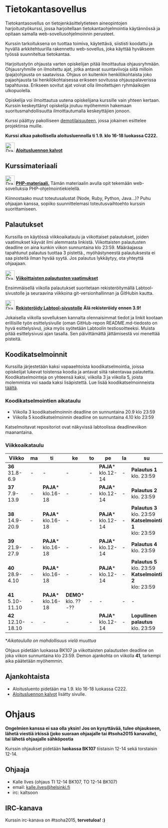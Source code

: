 # Tietokantasovellus

Tietokantasovellus on tietojenkäsittelytieteen aineopintojen harjoitustyökurssi, jossa harjoitellaan tietokantaohjelmointia käytännössä ja opitaan samalla web-sovellusohjelmoinnin perusteet.

Kurssin tarkoituksena on tuottaa toimiva, käytettävä, siististi koodattu ja hyvällä arkkitehtuurilla rakennettu web-sovellus, joka käyttää hyväkseen työssä suunniteltua tietokantaa.

Harjoitustyön ohjausta varten opiskelijan pitää ilmoittautua ohjausryhmään. Ohjausryhmille on ilmoitettu ajat, jotka antavat suuntaviivoja siitä milloin (paja)ohjausta on saatavissa. Ohjaus on kuitenkin henkilökohtaista joko pajaohjausta tai henkilökohtaisessa erikseen sovitussa ohjauspalaverissa tapahtuvaa.  Erikseen sovitut ajat voivat olla ilmoitettujen ryhmäaikojen ulkopuolella.

Opiskelija voi ilmoittautua uutena opiskelijana kurssille vain yhteen kertaan. Kurssin keskeyttänyt opiskelija joutuu myöhemmin hakemaan suoritusmahdollisuutta ilmoittautumalla keskeyttäjien jonoon.

Kurssi päättyy pakolliseen <a href="http://advancedkittenry.github.io/aikataulu/demo.html">demotilaisuuteen</a>, jossa jokainen esittelee projektinsa muille.

**Kurssi alkaa pakollisella aloitusluennolla ti 1.9. klo 16-18 luokassa C222.**

<img src="https://assets-cdn.github.com/images/icons/emoji/unicode/1f449.png" alt="Drawing" height="30" width="30"/> **<a href="https://docs.google.com/presentation/d/1lSq00AuxZ7qaubIeTwOcTDP6GGfad-zArQ7IX-w5AII/edit?usp=sharing">Aloitusluennon kalvot</a>**


## Kurssimateriaali

<img src="https://assets-cdn.github.com/images/icons/emoji/unicode/1f449.png" alt="Drawing" height="30" width="30"/>  **<a href="http://tsoha.github.io">PHP-materiaali.</a>** Tämän materiaalin avulla opit tekemään web-sovelluksia PHP-ohjelmointiekielellä.

Kiinnostaako muut toteutusalustat (Node, Ruby, Python, Java...)? Puhu ohjaajan kanssa, sopiiko suunnittelemasi toteutusvaihtoehto kurssin suorittamiseen.

## Palautukset

Kurssilla on käytössä viikkoaikataulu ja viikottaiset palautukset, joiden vaatimukset käyvät ilmi alemmasta linkistä. Viikottaisten palautusten deadline on aina kunkin viikon sunnuntaina klo 23:59. Määräajassa tapahtunut palautus tuottaa 3 pistettä., myöhästyneestä palautuksesta ei saa pisteitä ilman hyvää syytä. Jos palautus lykkäytyy, ota yhteyttä ohjaajaan. 

<img src="https://assets-cdn.github.com/images/icons/emoji/unicode/1f449.png" alt="Drawing" height="30" width="30"/> **[Viikoittaisten palautusten vaatimukset](ohjeet/Palautukset.md)**

Ensimmäisellä viikolla palautukset suoritetaan rekisteröitymällä Labtool-sivustolle ja seuraavina viikkoina git-versionhallinnan ja GitHubin kautta.

<img src="https://assets-cdn.github.com/images/icons/emoji/unicode/1f449.png" alt="Drawing" height="30" width="30"/> **<a href="http://tsoha-labtool.herokuapp.com/register">Rekisteröidy Labtool-sivustolle</a>** **Älä rekisteröidy ennen 3.9!** 

Jokaisella viikolla sovelluksen kannalta olennaisimmat tiedot ja linkit kootaan erillisille työn esittelysivulle (oman GitHub-repon README.md-tiedosto on hyvä esittelysivu), joka myös syötetään Labtoolin testiosoitteeksi. Muista pitää esittelysivusi ajan tasalla. Sen päivittämättä jättämisestä voi menettää pisteitä.

## Koodikatselmoinnit

Kurssilla järjestetään kaksi vapaaehtoista koodikatselmointia, joissa opiskelijat lukevat toistensa koodia ja antavat siitä rakentavaa palautetta. Koodikatselmointeja on yhteensä kaksi, viikolla 3 ja viikolla 5, joista molemmista voi saada kaksi lisäpistettä. Lue lisää koodikatselmoinneista <a href="http://advancedkittenry.github.io/aikataulu/koodikatselmointi.html">täältä</a>.

### Koodikatselmointien aikataulu

* Viikolla 3 koodikatselmoinnin deadline on sunnuntaina 20.9 klo 23:59
* Viikolla 5 koodikatselmoinnin deadline on sunnuntaina 4.10 klo 23:59

Katselmoitavat repositoriot ovat näkyvissä labtoolissa deadlineviikon maanantaina.

### Viikkoaikataulu

| Viikko | ma | ti | ke | to | pe | la | su |
| --- | --- | --- | --- | --- | --- | --- | --- |
| **36** <br> 31.8-6.9 |  -  |  -  |  -  |  -  |  **PAJA***<br>klo.12-14  |  -  |  **Palautus 1** <br> klo. 23:59 |
| **37** <br> 7.9-13.9 |  -  |**PAJA***<br>klo.16-18|  -  | - |  **PAJA***<br>klo.12-14  |  -  |  **Palautus 2** <br> klo. 23:59 |
| **38** <br> 14.9-20.9 |  -  |**PAJA***<br>klo.16-18|  -  | - |  **PAJA**\*<br>klo.12-14  |  -  |  **Palautus 3** <br> klo. 23:59 <br> **Katselmointi 1** <br> klo: 23:59  |
| **39** <br> 21.9-27.9 |  -  |**PAJA***<br>klo.16-18|  -  | - |  **PAJA**\*<br>klo.12-14  |  -  |  **Palautus 4** <br> klo. 23:59 |
| **40** <br> 28.9-4.10 |  -  |**PAJA***<br>klo.16-18|  -  | - |  **PAJA**\*<br>klo.12-14  |  -  |  **Palautus 5** <br> klo. 23:59 <br> **Katselmointi 2** <br> klo: 23:59  |
| **41** <br> 5.10-11.10 |  -  |**PAJA***<br>klo.16-18| **DEMO***<br>klo. ??-?? | - |  -  |  -  | - |
| **42** <br> 12.10-18.10 |  -  | - | - | - | **PAJA***<br>klo.12-14 | - | **Lopullinen palautus** <br> klo. 23:59 |

**Aikataululla on mahdollisuus vielä muuttua*

Ohjaus pidetään luokassa BK107 ja viikottaisten palautusten deadline on joka viikon sunnuntaina klo 23:59. Demon ajankohta on viikolla **41**, tarkempi aika päätetään myöhemmin.

## Ajankohtaista

* Aloitusluento pidetään ma 1.9. klo 16-18 luokassa C222.
* <a href="https://github.com/AdvancedKittenry/Periodi5-2015/raw/gh-pages/kalvot/aloitusluento.pdf">Aloitusluennon kalvot</a> lisätty sivulle.

# Ohjaus

**Ongelmien kanssa ei saa olla yksin! Jos on kysyttävää, tulee ohjaukseen, lähetä viestiä irkissä (joko suoraan ohjaajalle tai #tsoha2015 kanavalle), tai lähetä ohjaajalle sähköpostia**

Kurssin ohjaukset pidetään **luokassa BK107** tiistaisin 12-14 sekä torstaisin 12-14.

## Ohjaaja

* Kalle Ilves (ohjaus TI 12-14 BK107, TO 12-14 BK107)
 * email: kalle.ilves@helsinki.fi
 * irc: kaltsoon

## IRC-kanava

Kurssin irc-kanava on #tsoha2015, **tervetuloa! :)**
